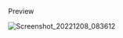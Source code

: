 Preview

![Screenshot_20221208_083612](https://user-images.githubusercontent.com/119123412/206551020-ea54806d-c0d4-484d-b877-5b023efb9630.png)
